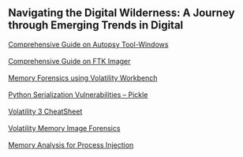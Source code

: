 ## Navigating the Digital Wilderness: A Journey through Emerging Trends in Digital

[Comprehensive Guide on Autopsy Tool-Windows](https://www.hackingarticles.in/comprehensive-guide-on-autopsy-tool-windows/)
<br></br>
[Comprehensive Guide on FTK Imager](https://www.hackingarticles.in/comprehensive-guide-on-ftk-imager/)
<br></br>
[Memory Forensics using Volatility Workbench](https://www.hackingarticles.in/memory-forensics-using-volatility-workbench/)
<br></br>
[Python Serialization Vulnerabilities – Pickle](https://www.hackingarticles.in/python-serialization-vulnerabilities-pickle/)
<br></br>
[Volatility 3 CheatSheet](https://blog.onfvp.com/post/volatility-cheatsheet/)
<br></br>
[Volatility Memory Image Forensics](https://systemweakness.com/volatility-memory-image-forensics-74ecfea17c2f)
<br></br>
[Memory Analysis for Process Injection](https://systemweakness.com/memory-analysis-for-process-injection-4f3284bff3fb)
<br></br>
[]()
<br></br>
[]()
<br></br>
[]()
<br></br>
[]()
<br></br>
[]()
<br></br>
[]()
<br></br>
